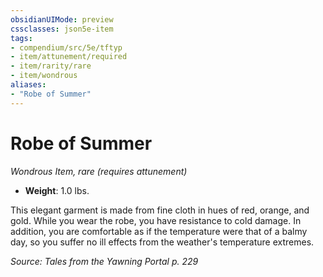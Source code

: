 ```yaml
---
obsidianUIMode: preview
cssclasses: json5e-item
tags:
- compendium/src/5e/tftyp
- item/attunement/required
- item/rarity/rare
- item/wondrous
aliases: 
- "Robe of Summer"
---
```

# Robe of Summer
*Wondrous Item, rare (requires attunement)*  

- **Weight**: 1.0 lbs.

This elegant garment is made from fine cloth in hues of red, orange, and gold. While you wear the robe, you have resistance to cold damage. In addition, you are comfortable as if the temperature were that of a balmy day, so you suffer no ill effects from the weather's temperature extremes.

*Source: Tales from the Yawning Portal p. 229*